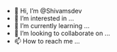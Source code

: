 - 👋 Hi, I’m @Shivamsdev
- 👀 I’m interested in ...
- 🌱 I’m currently learning ...
- 💞️ I’m looking to collaborate on ...
- 📫 How to reach me ...

<!---
Shivamsdev/Shivamsdev is a ✨ special ✨ repository because its `README.md` (this file) appears on your GitHub profile.
You can click the Preview link to take a look at your changes.
--->
